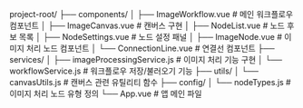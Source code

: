 project-root/
├── components/
│   ├── ImageWorkflow.vue       # 메인 워크플로우 컴포넌트
│   ├── ImageCanvas.vue         # 캔버스 구현
│   ├── NodeList.vue            # 노드 후보 목록
│   ├── NodeSettings.vue        # 노드 설정 패널
│   ├── ImageNode.vue           # 이미지 처리 노드 컴포넌트
│   └── ConnectionLine.vue      # 연결선 컴포넌트
├── services/
│   ├── imageProcessingService.js  # 이미지 처리 기능 구현
│   └── workflowService.js        # 워크플로우 저장/불러오기 기능
├── utils/
│   └── canvasUtils.js           # 캔버스 관련 유틸리티 함수
├── config/
│   └── nodeTypes.js             # 이미지 처리 노드 유형 정의
└── App.vue                      # 앱 메인 파일